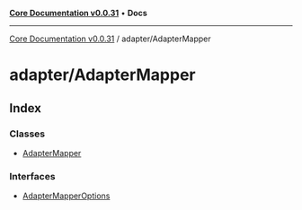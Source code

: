 [**Core Documentation v0.0.31**](../../README.md) • **Docs**

***

[Core Documentation v0.0.31](../../modules.md) / adapter/AdapterMapper

# adapter/AdapterMapper

## Index

### Classes

- [AdapterMapper](classes/AdapterMapper.md)

### Interfaces

- [AdapterMapperOptions](interfaces/AdapterMapperOptions.md)
